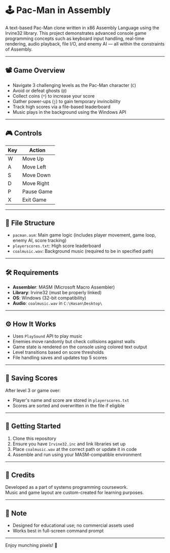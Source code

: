 # 🕹️ Pac-Man in Assembly

A text-based Pac-Man clone written in x86 Assembly Language using the Irvine32 library. This project demonstrates advanced console game programming concepts such as keyboard input handling, real-time rendering, audio playback, file I/O, and enemy AI — all within the constraints of Assembly.

---

## 📽️ Game Overview

- Navigate 3 challenging levels as the Pac-Man character (`C`)
- Avoid or defeat ghosts (`@`)
- Collect coins (`*`) to increase your score
- Gather power-ups (`j`) to gain temporary invincibility
- Track high scores via a file-based leaderboard
- Music plays in the background using the Windows API

---

## 🎮 Controls

| Key | Action          |
|-----|------------------|
| W   | Move Up          |
| A   | Move Left        |
| S   | Move Down        |
| D   | Move Right       |
| P   | Pause Game       |
| X   | Exit Game        |

---

## 📁 File Structure

- `pacman.asm`: Main game logic (includes player movement, game loop, enemy AI, score tracking)
- `playerscores.txt`: High score leaderboard
- `coalmusic.wav`: Background music (required to be in specified path)

---

## 🛠️ Requirements

- **Assembler**: MASM (Microsoft Macro Assembler)
- **Library**: Irvine32 (must be properly linked)
- **OS**: Windows (32-bit compatibility)
- **Audio**: `coalmusic.wav` in `C:\Hasan\Desktop\`

---

## ⚙️ How It Works

- Uses `PlaySound` API to play music
- Enemies move randomly but check collisions against walls
- Game state is rendered on the console using colored text output
- Level transitions based on score thresholds
- File handling saves and updates top 5 scores

---

## 💾 Saving Scores

After level 3 or game over:
- Player's name and score are stored in `playerscores.txt`
- Scores are sorted and overwritten in the file if eligible

---

## 🚀 Getting Started

1. Clone this repository
2. Ensure you have `Irvine32.inc` and link libraries set up
3. Place `coalmusic.wav` at the correct path or update it in code
4. Assemble and run using your MASM-compatible environment

---

## 🧠 Credits

Developed as a part of systems programming coursework.  
Music and game layout are custom-created for learning purposes.

---

## 📌 Note

- Designed for educational use; no commercial assets used
- Works best in full-screen command prompt

---

Enjoy munching pixels! 🌟
